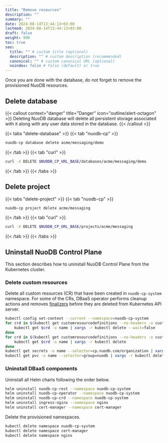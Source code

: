 ```yaml
---
title: "Remove resources"
description: ""
summary: ""
date: 2024-08-14T13:44:13+03:00
lastmod: 2024-08-14T13:44:13+03:00
draft: false
weight: 990
toc: true
seo:
  title: "" # custom title (optional)
  description: "" # custom description (recommended)
  canonical: "" # custom canonical URL (optional)
  noindex: false # false (default) or true
---
```


Once you are done with the database, do not forget to remove the provisioned NuoDB resources.

## Delete database

{{< callout context="danger" title="Danger" icon="outline/alert-octagon" >}}
Deleting NuoDB database will delete all persistent storage associated with it along with any user data stored in the database.
{{< /callout >}}

{{< tabs "delete-database" >}}
{{< tab "nuodb-cp" >}}

```sh
nuodb-cp database delete acme/messaging/demo
```

{{< /tab >}}
{{< tab "curl" >}}

```sh
curl -X DELETE $NUODB_CP_URL_BASE/databases/acme/messaging/demo
```

{{< /tab >}}
{{< /tabs >}}

## Delete project

{{< tabs "delete-project" >}}
{{< tab "nuodb-cp" >}}

```sh
nuodb-cp project delete acme/messaging
```

{{< /tab >}}
{{< tab "curl" >}}

```sh
curl -X DELETE $NUODB_CP_URL_BASE/projects/acme/messaging
```

{{< /tab >}}
{{< /tabs >}}

## Uninstall NuoDB Control Plane

This section describes how to uninstall NuoDB Control Plane from the Kubernetes cluster.

### Delete custom resources

Delete all custom resources (CR) that have been created in `nuodb-cp-system` namespace.
For some of the CRs, DBaaS operator performs cleanup actions and removes [finalizers](https://kubernetes.io/docs/concepts/overview/working-with-objects/finalizers/) before they are deleted from Kubernetes API server.

```sh
kubectl config set-context --current --namespace=nuodb-cp-system
for crd in $(kubectl get customresourcedefinitions --no-headers -o custom-columns=":metadata.name" | grep ".cp.nuodb.com"); do
    kubectl get $crd -o name | xargs -r kubectl delete --wait=false
done
for crd in $(kubectl get customresourcedefinitions --no-headers -o custom-columns=":metadata.name" | grep ".cp.nuodb.com"); do
    kubectl get $crd -o name | xargs -r kubectl delete
done
kubectl get secrets -o name --selector=cp.nuodb.com/organization | xargs -r kubectl delete
kubectl get pvc -o name --selector=group=nuodb | xargs -r kubectl delete
```

### Uninstall DBaaS components

Uninstall all Helm charts following the order below.

```sh
helm uninstall nuodb-cp-rest --namespace nuodb-cp-system
helm uninstall nuodb-cp-operator --namespace nuodb-cp-system
helm uninstall nuodb-cp-crd --namespace nuodb-cp-system
helm uninstall ingress-nginx --namespace nginx
helm uninstall cert-manager --namespace cert-manager
```

Delete the provisioned namespaces.

```sh
kubectl delete namespace nuodb-cp-system
kubectl delete namespace cert-manager
kubectl delete namespace nginx
```
